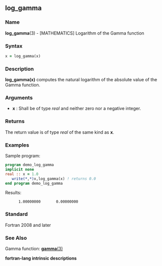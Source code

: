## log_gamma

### **Name**

**log_gamma**(3) - \[MATHEMATICS\] Logarithm of the Gamma function

### **Syntax**

```fortran
x = log_gamma(x)
```

### **Description**

**log_gamma(x)** computes the natural logarithm of the absolute value of the Gamma function.

### **Arguments**

- **x**
  : Shall be of type _real_ and neither zero nor a negative integer.

### **Returns**

The return value is of type _real_ of the same kind as **x**.

### **Examples**

Sample program:

```fortran
program demo_log_gamma
implicit none
real :: x = 1.0
   write(*,*)x,log_gamma(x) ! returns 0.0
end program demo_log_gamma
```

Results:

```text
      1.00000000       0.00000000
```

### **Standard**

Fortran 2008 and later

### **See Also**

Gamma function: [**gamma**(3)](GAMMA)

__fortran-lang intrinsic descriptions__
